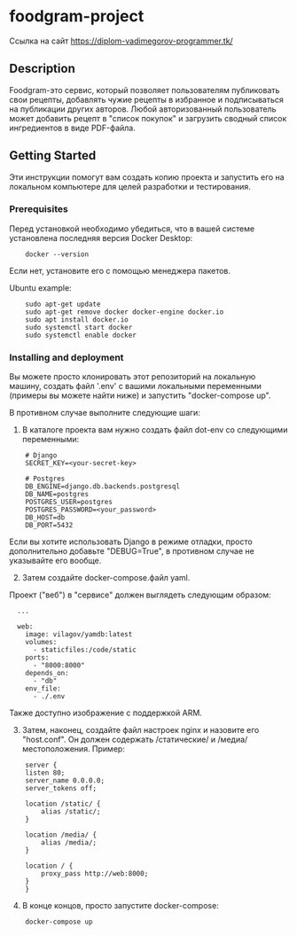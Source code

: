 # foodgram-project   

Ссылка на сайт https://diplom-vadimegorov-programmer.tk/

## Description

Foodgram-это сервис, который позволяет пользователям публиковать свои рецепты, добавлять чужие рецепты в избранное и подписываться на публикации других авторов.
Любой авторизованный пользователь может добавить рецепт в "список покупок" и загрузить сводный список ингредиентов в виде PDF-файла.

## Getting Started

Эти инструкции помогут вам создать копию проекта и запустить его на локальном компьютере для целей разработки и тестирования.

### Prerequisites

Перед установкой необходимо убедиться, что в вашей системе установлена последняя версия Docker Desktop:

```
    docker --version
```

Если нет, установите его с помощью менеджера пакетов.

Ubuntu example:

```
    sudo apt-get update
    sudo apt-get remove docker docker-engine docker.io
    sudo apt install docker.io
    sudo systemctl start docker
    sudo systemctl enable docker
```

### Installing and deployment

Вы можете просто клонировать этот репозиторий на локальную машину, создать файл '.env' с вашими локальными переменными (примеры вы можете найти ниже) и запустить "docker-compose up".

В противном случае выполните следующие шаги:

1. В каталоге проекта вам нужно создать файл dot-env со следующими переменными:

```
    # Django
    SECRET_KEY=<your-secret-key>

    # Postgres
    DB_ENGINE=django.db.backends.postgresql
    DB_NAME=postgres
    POSTGRES_USER=postgres
    POSTGRES_PASSWORD=<your_password>
    DB_HOST=db
    DB_PORT=5432
```

Если вы хотите использовать Django в режиме отладки, просто дополнительно добавьте "DEBUG=True", в противном случае не указывайте его вообще.

2. Затем создайте docker-compose.файл yaml.

Проект ("веб") в "сервисе" должен выглядеть следующим образом:

```
  ...

  web:
    image: vilagov/yamdb:latest
    volumes:
      - staticfiles:/code/static
    ports:
      - "8000:8000"
    depends_on: 
      - "db"
    env_file: 
      - ./.env
```

Также доступно изображение с поддержкой ARM.

3. Затем, наконец, создайте файл настроек nginx и назовите его "host.conf".
Он должен содержать /статические/ и /медиа/ местоположения.
Пример:

```
    server {
    listen 80;
    server_name 0.0.0.0;
    server_tokens off;

    location /static/ {
        alias /static/;
    }

    location /media/ {
        alias /media/;
    }

    location / {
        proxy_pass http://web:8000;
    }
    }
```

4. В конце концов, просто запустите docker-compose:

```
    docker-compose up
```
